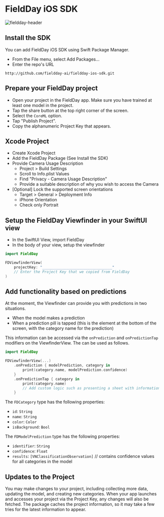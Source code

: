 # FieldDay iOS SDK
![fieldday-header](https://github.com/fieldday-ai/fieldday-ios-sdk/assets/58298401/04c5a285-7729-4615-be33-92804bbd259a)

## Install the SDK

You can add FieldDay iOS SDK using Swift Package Manager.
- From the File menu, select Add Packages...
- Enter the repo's URL
```
http://github.com/fieldday-ai/fieldday-ios-sdk.git
```

## Prepare your FieldDay project

-   Open your project in the FieldDay app. Make sure you have trained at least one model in the project.
-   Tap the share button at the top right corner of the screen.
-   Select the `CoreML` option.
-   Tap "Publish Project".
-   Copy the alphanumeric Project Key that appears.


## Xcode Project

-   Create Xcode Project
-   Add the FieldDay Package (See Install the SDK)
-   Provide Camera Usage Description
    -   Project > Build Settings
    -   Scroll to Info.plist Values
    -   Find "Privacy - Camera Usage Description"
    -   Provide a suitable description of why you wish to access the Camera
-   [Optional] Lock the supported screen orientations
    -   Target > General > Deployment Info
    -   iPhone Orientation
    -   Check only Portrait

## Setup the FieldDay Viewfinder in your SwiftUI view

-   In the SwiftUI View, import FieldDay
-   In the body of your view, setup the viewfinder

```swift
import FieldDay

FDViewfinderView(
    projectKey: "________________________________"
    // Enter the Project Key that we copied from FieldDay
)
```
    
## Add functionality based on predictions

At the moment, the Viewfinder can provide you with predictions in two situations.
-   When the model makes a prediction
-   When a prediction pill is tapped (this is the element at the bottom of the screen, with the category name for the prediction) 

This information can be accessed via the `onPrediction` and `onPredictionTap` modifiers on the ViewfinderView. The can be used as follows.

```swift
import FieldDay

FDViewfinderView(...)
    .onPrediction { modelPrediction, category in
        print(category.name, modelPrediction.confidence)
    }
    .onPredictionTap { category in
        print(category.name)
        // Add custom logic such as presenting a sheet with information about the category.
    }
```

The `FDCategory` type has the following properties:
- `id`: `String`
- `name`: `String`
- `color`: `Color`
- `isBackground`: `Bool`

The `FDModelPrediction` type has the following properties:
- `identifier`: `String`
- `confidence`: `Float`
- `results`: `[VNClassificationObservation]` // contains confidence values for all categories in the model

## Updates to the Project

You may make changes to your project, including collecting more data, updating the model, and creating new categories. 
When your app launches and accesses your project via the Project Key, any changes will also be fetched. The package caches the project information, so it may take a few tries for the latest information to appear.  

